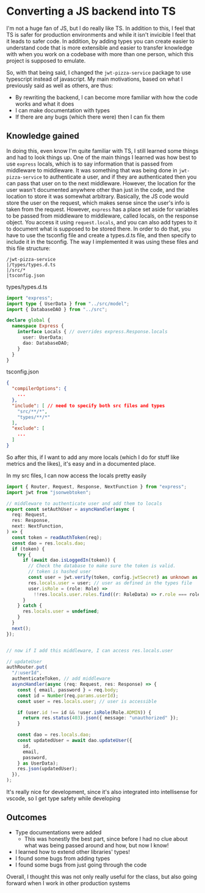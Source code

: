 # Converting a JS backend into TS

I'm not a huge fan of JS, but I do really like TS. In addition to this, I feel that TS is safer for production environments and while it isn't invicible I feel that it leads to safer code. In addition, by adding types you can create easier to understand code that is more extensible and easier to transfer knowledge with when you work on a codebase with more than one person, which this project is supposed to emulate.

So, with that being said, I changed the `jwt-pizza-service` package to use typescript instead of javascript. My main motivations, based on what I previously said as well as others, are thus:
- By rewriting the backend, I can become more familiar with how the code works and what it does
- I can make documentation with types
- If there are any bugs (which there were) then I can fix them

## Knowledge gained

In doing this, even know I'm quite familiar with TS, I still learned some things and had to look things up. One of the main things I learned was how best to use `express` locals, which is to say information that is passed from middleware to middleware. It was something that was being done in `jwt-pizza-service` to authenticate a user, and if they are authenticated then you can pass that user on to the next middleware. However, the location for the user wasn't documented anywhere other than just in the code, and the location to store it was somewhat arbitrary. Basically, the JS code would store the user on the request, which makes sense since the user's info is taken from the request. However, `express` has a place set aside for variables to be passed from middleware to middleware, called locals, on the response object. You access it using `request.locals`, and you can also add types to it to document what is supposed to be stored there. In order to do that, you have to use the tsconfig file and create a types.d.ts file, and then specify to include it in the tsconfig. The way I implemented it was using these files and this file structure:
```
/jwt-pizza-service
|/types/types.d.ts
|/src/*
|tsconfig.json
```
types/types.d.ts
```ts
import "express";
import type { UserData } from "../src/model";
import { DatabaseDAO } from "../src";

declare global {
  namespace Express {
    interface Locals { // overrides express.Response.locals
      user: UserData;
      dao: DatabaseDAO;
    }
  }
}
```

tsconfig.json
```json
{
  "compilerOptions": {
    ...
  },
  "include": [ // need to specify both src files and types
    "src/**/*",
    "types/**/*" 
  ],
  "exclude": [
    ...
  ]
}
```

So after this, if I want to add any more locals (which I do for stuff like metrics and the likes), it's easy and in a documented place.

In my src files, I can now access the locals pretty easily

```ts
import { Router, Request, Response, NextFunction } from "express";
import jwt from "jsonwebtoken";

// middleware to authenticate user and add them to locals
export const setAuthUser = asyncHandler(async (
  req: Request,
  res: Response,
  next: NextFunction,
) => {
  const token = readAuthToken(req);
  const dao = res.locals.dao;
  if (token) {
    try {
      if (await dao.isLoggedIn(token)) {
        // Check the database to make sure the token is valid.
        // token is hashed user
        const user = jwt.verify(token, config.jwtSecret) as unknown as UserData;
        res.locals.user = user; // user as defined in the types file
        user.isRole = (role: Role) =>
          !!res.locals.user.roles.find((r: RoleData) => r.role === role);
      }
    } catch {
      res.locals.user = undefined;
    }
  }
  next();
});


// now if I add this middleware, I can access res.locals.user

// updateUser
authRouter.put(
  "/:userId",
  authenticateToken, // add middleware
  asyncHandler(async (req: Request, res: Response) => {
    const { email, password } = req.body;
    const id = Number(req.params.userId);
    const user = res.locals.user; // user is accessible

    if (user.id !== id && !user.isRole(Role.ADMIN)) {
      return res.status(403).json({ message: "unauthorized" });
    }

    const dao = res.locals.dao;
    const updatedUser = await dao.updateUser({
      id,
      email,
      password,
    } as UserData);
    res.json(updatedUser);
  }),
);
```

It's really nice for development, since it's also integrated into intellisense for vscode, so I get type safety while developing

## Outcomes
- Type documentations were added
  - This was honestly the best part, since before I had no clue about what was being passed around and how, but now I know!
- I learned how to extend other libraries' types!
- I found some bugs from adding types
- I found some bugs from just going through the code

Overall, I thought this was not only really useful for the class, but also going forward when I work in other production systems